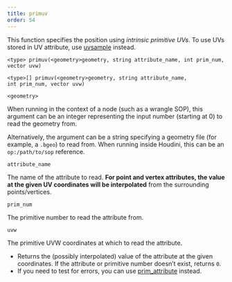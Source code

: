 ```yaml
---
title: primuv
order: 54
---
```

This function specifies the position using *intrinsic primitive UVs*. To use UVs stored in UV attribute, use [uvsample](uvsample.html "Interpolates the value of an attribute at certain UV coordinates using a UV attribute.") instead.

`<type> primuv(<geometry>geometry, string attribute_name, int prim_num, vector uvw)`

`<type>[] primuv(<geometry>geometry, string attribute_name, int prim_num, vector uvw)`

`<geometry>`

When running in the context of a node (such as a wrangle SOP), this argument can be an integer representing the input number (starting at 0) to read the geometry from.

Alternatively, the argument can be a string specifying a geometry file (for example, a `.bgeo`) to read from. When running inside Houdini, this can be an `op:/path/to/sop` reference.

`attribute_name`

The name of the attribute to read. **For point and vertex attributes, the value at the given UV coordinates will be interpolated** from the surrounding points/vertices.

`prim_num`

The primitive number to read the attribute from.

`uvw`

The primitive UVW coordinates at which to read the attribute.

- Returns the (possibly interpolated) value of the attribute at the given coordinates. If the attribute or primitive number doesn’t exist, returns `0`.
- If you need to test for errors, you can use [prim_attribute](prim_attribute.html "Interpolates the value of an attribute at a certain parametric (u, v) position and copies it into a variable.") instead.

